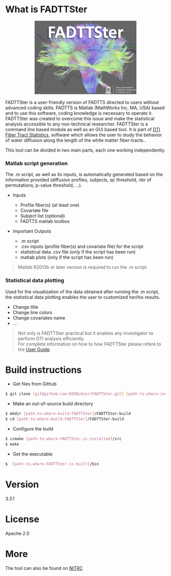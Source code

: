 # What is FADTTSter

<p align="center"><img src="doc/Logo/logoFADTTSter_small.jpg" alt="LogoFADTTSer_small"/></p>

FADTTSter is a user-friendly version of FADTTS directed to users without advanced coding skills.
FADTTS is Matlab (MathWorks Inc, MA, USA) based and to use this software, coding knowledge is necessary to operate it.
FADTTSter was created to overcome this issue and make the statistical analysis accessible to any non-technical researcher.
FADTTSter is a command line based module as well as an GUI based tool.
It is part of [DTI Fiber Tract Statistics], software which allows the user to study the behavior of water diffusion along the length of the white matter fiber-tracts..

This tool can be divided in two main parts, each one working independently.


### Matlab script generation
The .m script, as well as its inputs, is automatically generated based on the information provided (diffusion profiles, subjects, qc threshold, nbr of permutations, p-value threshold, ...).

* Inputs
    - Profile fiber(s) (at least one)
    - Covariate file
    - Subject list (optional)
    - FADTTS matlab toolbox


* Important Outputs
    - .m script
    - .csv inputs (profile fiber(s) and covariate file) for the script
    - statistical data .csv file (only if the script has been run)
    - matlab plots (only if the script has been run)

> Matlab R2013b or later version is required to run the .m script.


### Statistical data plotting
Used for the visualization of the data obtained after running the .m script, the statistical data plotting enables the user to customized her/his results.
* Change title
* Change line colors
* Change covariates name
* ...


> Not only is FADTTSter practical but it enables any investigator to perform DTI analysis efficiently.<br>
> For complete information on how to how FADTTSter please refere to the [User Guide].


# Build instructions

* Get files from Github
```sh
$ git clone [git@github.com:NIRALUser/FADTTSter.git] [path-to-where-install-FADTTSter]
```

* Make an out-of-source build directory
```sh
$ mkdir [path-to-where-build-FADTTSter]/FADTTSter-build
$ cd [path-to-where-build-FADTTSter]/FADTTSter-build
```

* Configure the build
```sh
$ ccmake [path-to-where-FADTTSter-is-installed]/src
$ make
```

* Get the executable
```sh
$  [path-to-where-FADTTSter-is-built]/bin
```


# Version
3.3.1

# License
Apache 2.0

# More
The tool can also be found on [NITRC]

[//]: #

   [DTI Fiber Tract Statistics]: <https://github.com/NIRALUser/DTIFiberTractStatistics>
   [User Guide]: <https://github.com/jeantm/FADTTSter/blob/master/doc/UserGuide/UserGuide.txt>
   [NITRC]: <http://www.nitrc.org>


